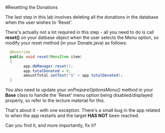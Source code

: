 #Resetting the Donations

The last step in this lab involves deleting all the donations in the database when the user wishes to 'Reset'.

There's actually not a lot required in this step - all you need to do is call <b>reset()</b> on your datbase object when the user selects the Menu option, so modify your reset method (in your Donate.java) as follows:

~~~java
  @Override
  public void reset(MenuItem item)
  {
	  	app.dbManager.reset();
		app.totalDonated = 0;
		amountTotal.setText("$" + app.totalDonated);
  } 
~~~

You also need to update your <i>onPrepareOptionsMenu()</i> method in your <b>Base</b> class to handle the 'Reset' menu option being disabled/displayed properly, so refer to the lecture material for this.

That's about it - with one exception. There's a small bug in the app related to when the app restarts and the target <b>HAS NOT</b> been reached. 

Can you find it, and more importantly, fix it?